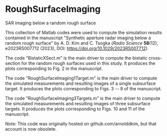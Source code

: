 # RoughSurfaceImaging
SAR imaging below a random rough surface

This collection of Matlab codes were used to compute the simulation results contained in the manuscript "Synthetic aperture radar imaging below a random rough surface" by A. D. Kim and C. Tsogka (<i>Radio Science</i> <b>58</b>(12), e2023RS007712 (2023), DOI: https://doi.org/10.1029/2023RS007712).

The code "BistaticXSect.m" is the main driver to compute the bistatic cross-section for the random rough surfaces used in this study. It produces the plots corresponding to Fig. 2 in the manuscript.

The code "RoughSurfaceImaging1Target.m" is the main driver to compute the simulated measurements and resulting images of a single subsurface target. It produces the plots corresponding to Figs. 3 -- 9 of the manuscript.

The code "RoughSurfaceImaging3Targets.m" is the main driver to compute the simulated measurements and resulting images of three subsurface targets. It produces the plots corresponding to Figs. 10 and 11 of the manuscript.

Note: This code was originally hosted on github.com/arnolddkim, but that account is now obsolete.
